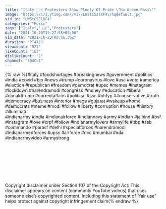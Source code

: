 ```yaml
---
title: "Italy 🇮🇹 Protesters Show Plenty Of Pride \"No Green Pass\""
image: "https:\/\/i.ytimg.com\/vi\/LW5tC5JlXF4\/hqdefault.jpg"
vid_id: "LW5tC5JlXF4"
categories: "Music"
tags: ["Italy","🇮🇹","Protesters"]
date: "2021-10-23T13:27:58+03:00"
vid_date: "2021-10-23T00:06:36Z"
duration: "PT47S"
viewcount: "927"
likeCount: "163"
dislikeCount: "1"
channel: "504Cut"
---
```

{% raw %}#italy #foodshortages #breakingnews #government #politics #india #covid #bjp #news #trump #coronavirus #love #usa #vote #america #election #republican #freedom #democrat #upsc #memes #instagram #lockdown #narendramodi #congress #money #education #liberal #donaldtrump #currentaffairs #political #ssc #bhfyp ##conservative #truth #democracy #business #interior #maga #gujarat #wakeup #home #democrats #meme #modi #follow #liberty #corruption #house #history #illuminati <br />#indianarmy #india #indianairforce #indiannavy #army #indian #jaihind #bsf #instagram #love #crpf #follow #indianarmylovers #armylife #itbp #ssb #commando #parasf #delhi #specialforces #narendramodi #indianarmedforces #upsc #airforce #ncc #mumbai #nda #indianarmyvideo #armystrong <br /><br /><br /><br /><br /><br /><br /><br /><br />Copyright disclaimer under Section 107 of the Copyright Act: This disclaimer appears on content (commonly YouTube videos) that uses someone else’s copyrighted content. Including this statement of “fair use” helps protect against copyright infringement claim{% endraw %}
